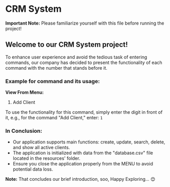 # CRM System 
**Important Note:** Please familiarize yourself with this file before running the project!

## Welcome to our CRM System project!

To enhance user experience and avoid the tedious task of entering commands, our company has decided to present the functionality of each command with the number that stands before it.

### Example for command and its usage:

**View From Menu:**
1. Add Client

To use the functionality for this command, simply enter the digit in front of it, e.g., for the command "Add Client," enter: `1`

### In Conclusion:

- Our application supports main functions: create, update, search, delete, and show all active clients.
- The application is initialized with data from the "database.csv" file located in the resources' folder.
- Ensure you close the application properly from the MENU to avoid potential data loss.

**Note:** That concludes our brief introduction, soo, Happy Exploring... 😊
